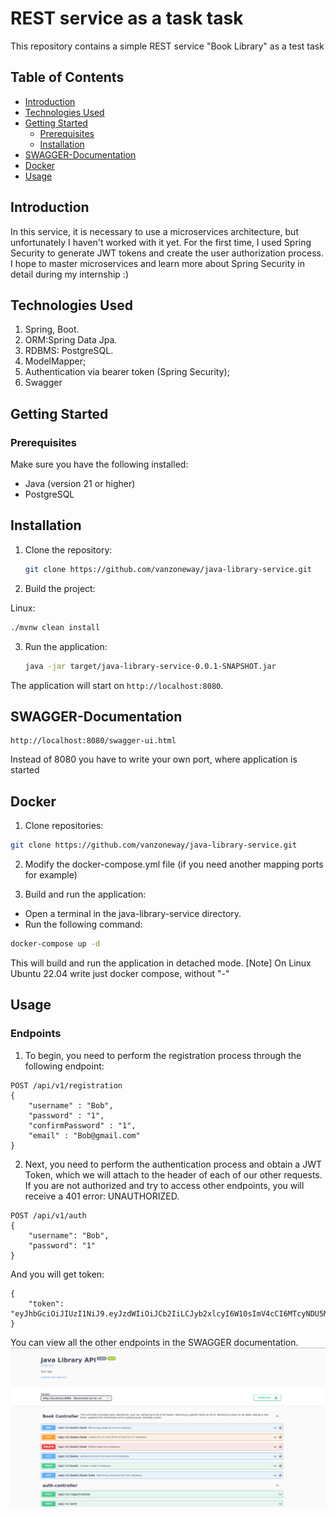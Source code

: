 # REST service as a task task

This repository contains a simple REST service "Book Library" as a test task

## Table of Contents

- [Introduction](#introduction)
- [Technologies Used](#technologies-used)
- [Getting Started](#getting-started)
    - [Prerequisites](#prerequisites)
    - [Installation](#installation)
- [SWAGGER-Documentation](#swagger-documentation)
- [Docker](#docker)
- [Usage](#usage)



## Introduction

In this service, it is necessary to use a microservices architecture, but unfortunately I haven't worked with it yet. For the first time, I used Spring Security to generate JWT tokens and create the user authorization process. I hope to master microservices and learn more about Spring Security in detail during my internship :)

## Technologies Used

1. Spring, Boot.
2. ORM:Spring Data Jpa.
3. RDBMS: PostgreSQL.
4. ModelMapper;
5. Authentication via bearer token (Spring Security);
6. Swagger

## Getting Started

### Prerequisites

Make sure you have the following installed:

- Java (version 21 or higher)
- PostgreSQL

## Installation

1. Clone the repository:

    ```bash
    git clone https://github.com/vanzoneway/java-library-service.git
    ```

2. Build the project:

Linux:

```bash
./mvnw clean install
  ```


3. Run the application:

    ```bash
    java -jar target/java-library-service-0.0.1-SNAPSHOT.jar
    ```

The application will start on `http://localhost:8080`.

## SWAGGER-Documentation

  ```http
  http://localhost:8080/swagger-ui.html
  ```

Instead of 8080 you have to write your own port, where application is started

## Docker

1. Clone repositories:
```bash
git clone https://github.com/vanzoneway/java-library-service.git
 ```
2. Modify the docker-compose.yml file (if you need another mapping ports for example)


3. Build and run the application:

- Open a terminal in the java-library-service directory.
- Run the following command:
```bash
docker-compose up -d
```
  This will build and run the application in detached mode.
  [Note] On Linux Ubuntu 22.04 write just docker compose, without "-"

## Usage

### Endpoints

1. To begin, you need to perform the registration process through the following endpoint:

```http
POST /api/v1/registration
{
    "username" : "Bob",
    "password" : "1",
    "confirmPassword" : "1",
    "email" : "Bob@gmail.com"
}
 ```

2. Next, you need to perform the authentication process and obtain a JWT Token, which we will attach to the header of each of our other requests. If you are not authorized and try to access other endpoints, you will receive a 401 error: UNAUTHORIZED.


```http
POST /api/v1/auth
{
    "username": "Bob",
    "password": "1"
}
 ```

And you will get token:

```http
{
    "token": "eyJhbGciOiJIUzI1NiJ9.eyJzdWIiOiJCb2IiLCJyb2xlcyI6W10sImV4cCI6MTcyNDU5MDExNiwiaWF0IjoxNzI0NTg4MzE2fQ.vHhtecK19Z1ws3dWMofWobPcVgAymd8gJD7byLLSwv0"
}
```

You can view all the other endpoints in the SWAGGER documentation.
![img](readme-images/swagger-image.png)



